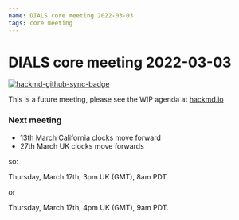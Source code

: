 ```yaml
---
name: DIALS core meeting 2022-03-03
tags: core meeting
---
```


# DIALS core meeting 2022-03-03

[![hackmd-github-sync-badge](https://hackmd.io/zm2vjh9jSS2JMuFwFyxGyw/badge)](https://hackmd.io/zm2vjh9jSS2JMuFwFyxGyw)

This is a future meeting, please see the WIP agenda at [hackmd.io](https://hackmd.io/zm2vjh9jSS2JMuFwFyxGyw)




### Next meeting
- 13th March California clocks move forward
- 27th March UK clocks move forwards

so:

Thursday, March 17th, 3pm UK (GMT), 8am PDT.

or

Thursday, March 17th, 4pm UK (GMT), 9am PDT.